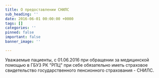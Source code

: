 ```yaml
---
title: О предоставлении СНИЛС
sub_heading: ''
date: 2016-06-01 00:00:00 +0000
tags: []
categories: ''
pinned: false
important: false
banner_image: ''

---
```

Уважаемые пациенты, с 01.06.2016 при обращении за медицинской помощью в ГБУЗ РК "РПЦ" при себе обязательно иметь страховое свидетельство государственного пенсионного страхования - СНИЛС.